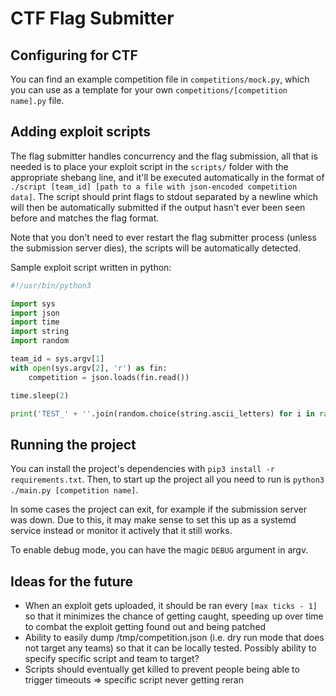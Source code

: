 # CTF Flag Submitter

## Configuring for CTF

You can find an example competition file in `competitions/mock.py`, which you can use as a template for your own `competitions/[competition name].py` file.

## Adding exploit scripts

The flag submitter handles concurrency and the flag submission, all that is needed is to place your exploit script in the `scripts/` folder with the appropriate shebang line, and it'll be executed automatically in the format of `./script [team_id] [path to a file with json-encoded competition data]`. The script should print flags to stdout separated by a newline which will then be automatically submitted if the output hasn't ever been seen before and matches the flag format.

Note that you don't need to ever restart the flag submitter process (unless the submission server dies), the scripts will be automatically detected.

Sample exploit script written in python:
```py
#!/usr/bin/python3

import sys
import json
import time
import string
import random

team_id = sys.argv[1]
with open(sys.argv[2], 'r') as fin:
    competition = json.loads(fin.read())

time.sleep(2)

print('TEST_' + ''.join(random.choice(string.ascii_letters) for i in range(32)))
```

## Running the project

You can install the project's dependencies with `pip3 install -r requirements.txt`. Then, to start up the project all you need to run is `python3 ./main.py [competition name]`.

In some cases the project can exit, for example if the submission server was down. Due to this, it may make sense to set this up as a systemd service instead or monitor it actively that it still works.

To enable debug mode, you can have the magic `DEBUG` argument in argv.

## Ideas for the future

- When an exploit gets uploaded, it should be ran every `[max ticks - 1]` so that it minimizes the chance of getting caught, speeding up over time to combat the exploit getting found out and being patched
- Ability to easily dump /tmp/competition.json (i.e. dry run mode that does not target any teams) so that it can be locally tested. Possibly ability to specify specific script and team to target?
- Scripts should eventually get killed to prevent people being able to trigger timeouts => specific script never getting reran
